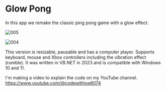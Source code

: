 # Glow Pong

In this app we remake the classic ping pong game with a glow effect.


![005](https://github.com/JoeLumbley/Glow-Pong/assets/77564255/6c493d6b-7a2b-48f8-9f47-e9a3f5c2e801)




![004](https://github.com/JoeLumbley/Glow-Pong/assets/77564255/061a8c13-afc8-47d2-b881-a659734a14fc)






This version is resizable, pausable and has a computer player.
Supports keyboard, mouse and Xbox controllers including the vibration effect (rumble).
It was written in VB.NET in 2023 and is compatible with Windows 10 and 11.



I'm making a video to explain the code on my YouTube channel.
https://www.youtube.com/@codewithjoe6074


